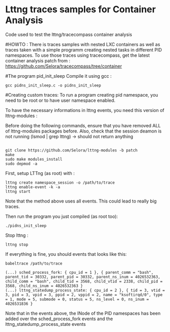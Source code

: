 # Lttng traces samples for Container Analysis
Code used to test the lttng/tracecompass container analysis


#HOWTO :
There is traces samples with nested LXC containers as well as traces taken with a simple programm creating nested tasks in different PID namespaces.
To use those traces using tracecompass, get the latest container analysis patch from :
https://github.com/Selora/tracecompass/tree/container

#The program pid_init_sleep
Compile it using gcc :
```
gcc pidns_init_sleep.c -o pidns_init_sleep
```

#Creating custom traces:
To run a program creating pid namespace, you need to be root or to have user namespace enabled.

To have the necessary informations in lttng events, you need this version of lttng-modules :

Before doing the following commands, ensure that you have removed ALL of lttng-modules packages before.
Also, check that the session deamon is not running (lsmod | grep lttng) -> should not return anything

```

git clone https://github.com/Selora/lttng-modules -b patch
make
sudo make modules_install
sudo depmod -a
```

First, setup LTTng (as root) with :
```
lttng create namespace_session -o /path/to/trace
lttng enable-event -k -a
lttng start
```
Note that the method above uses all events. This could lead to really big traces.

Then run the program you just compiled (as root too):
```
./pidns_init_sleep
```

Stop lttng :
```
lttng stop
```

If everything is fine, you should events that looks like this:
```
babeltrace /path/to/trace 

(...) sched_process_fork: { cpu_id = 1 }, { parent_comm = "bash", parent_tid = 30332, parent_pid = 30332, parent_ns_inum = 4026532363, child_comm = "bash", child_tid = 3568, child_vtid = 2338, child_pid = 3568, child_ns_inum = 4026532363 }
(...) lttng_statedump_process_state: { cpu_id = 2 }, { tid = 3, vtid = 3, pid = 3, vpid = 3, ppid = 2, vppid = 2, name = "ksoftirqd/0", type = 1, mode = 5, submode = 0, status = 5, ns_level = 0, ns_inum = 4026531836 }
```
Note that in the events above, the INode of the PID namespaces has been added over the sched_process_fork events and the lttng_statedump_process_state events
